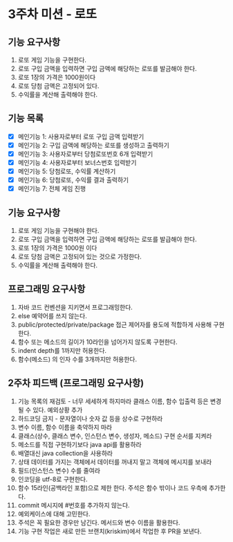 # 3주차 미션 - 로또
## 기능 요구사항
1. 로또 게임 기능을 구현한다.
2. 로또 구입 금액을 입력하면 구입 금액에 해당하는 로또를 발금해야 한다.
3. 로또 1장의 가격은 1000원이다
4. 로또 당첨 금액은 고정되어 있다.
5. 수익률을 계산해 출력해야 한다.

## 기능 목록
- [x] 메인기능 1: 사용자로부터 로또 구입 금액 입력받기
- [x] 메인기능 2: 구입 금액에 해당하는 로또를 생성하고 출력하기
- [x] 메인기능 3: 사용자로부터 당첨로또번호 6개 입력받기
- [x] 메인기능 4: 사용자로부터 보너스번호 입력받기
- [x] 메인기능 5: 당첨로또, 수익률 계산하기
- [x] 메인기능 6: 당첨로또, 수익률 결과 출력하기
- [x] 메인기능 7: 전체 게임 진행

## 기능 요구사항
1. 로또 게임 기능을 구현해야 한다.
2. 로또 구입 금액을 입력하면 구입 금액에 해당하는 로또를 발급해야 한다.
3. 로또 1장의 가격은 1000원 이다
4. 로또 당첨 금액은 고정되어 있는 것으로 가정한다.
5. 수익률을 계산해 출력해야 한다.

## 프로그래밍 요구사항
1. 자바 코드 컨벤션을 지키면서 프로그래밍한다.
2. else 예약어를 쓰지 않는다.
3. public/protected/private/package 접근 제어자를 용도에 적합하게 사용해 구현한다.
4. 함수 또는 메소드의 길이가 10라인을 넘어가지 않도록 구현한다.
5. indent depth를 1까지만 허용한다.
6. 함수(메소드) 의 인자 수를 3개까지만 허용한다.

## 2주차 피드백 (프로그래밍 요구사항)
1. 기능 목록의 재검토 - 너무 세세하게 하지마라 클래스 이름, 함수 입출력 등은 변경될 수 있다. 예외상황 추가
2. 하드코딩 금지 - 문자열이나 숫자 값 등을 상수로 구현하라
3. 변수 이름, 함수 이름을 축약하지 마라
4. 클래스(상수, 클래스 변수, 인스턴스 변수, 생성자, 메소드) 구현 순서를 지켜라
5. 메소드를 직접 구현하기보다 java api를 활용하라
6. 배열대신 java collection을 사용하라
7. 상태 데이터를 가지는 객체에서 데이터를 꺼내지 말고 객체에 메시지를 보내라
8. 필드(인스턴스 변수) 수를 줄여라
9. 인코딩을 utf-8로 구현한다.
10. 함수 15라인(공백라인 포함)으로 제한 한다. 주석은 함수 밖이나 코드 우측에 추가한다.
11. commit 메시지에 #번호를 추가하지 않는다.
12. 예외케이스에 대해 고민한다.
13. 주석은 꼭 필요한 경우만 남긴다. 메서드와 변수 이름을 활용한다.
14. 기능 구현 작업은 새로 만든 브랜치(kriskim)에서 작업한 후 PR을 보낸다.

